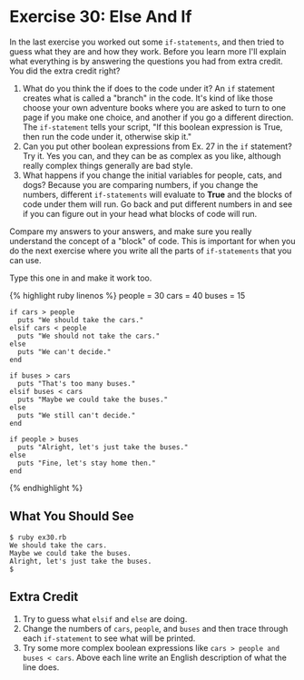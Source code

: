 # Exercise 30: Else And If

In the last exercise you worked out some `if-statements`, and then tried to guess what they are and how they work. Before you learn more I'll explain what everything is by answering the questions you had from extra credit. You did the extra credit right?

1. What do you think the if does to the code under it? An `if` statement creates what is called a "branch" in the code. It's kind of like those choose your own adventure books where you are asked to turn to one page if you make one choice, and another if you go a different direction. The `if-statement` tells your script, "If this boolean expression is True, then run the code under it, otherwise skip it."
2. Can you put other boolean expressions from Ex. 27 in the `if` statement? Try it. Yes you can, and they can be as complex as you like, although really complex things generally are bad style.
3. What happens if you change the initial variables for people, cats, and dogs? Because you are comparing numbers, if you change the numbers, different `if-statements` will evaluate to **True** and the blocks of code under them will run. Go back and put different numbers in and see if you can figure out in your head what blocks of code will run.

Compare my answers to your answers, and make sure you really understand the concept of a "block" of code. This is important for when you do the next exercise where you write all the parts of `if-statements` that you can use.

Type this one in and make it work too.

{% highlight ruby linenos %}
    people = 30
    cars = 40
    buses = 15
    
    if cars > people
      puts "We should take the cars."
    elsif cars < people
      puts "We should not take the cars."
    else
      puts "We can't decide."
    end
    
    if buses > cars
      puts "That's too many buses."
    elsif buses < cars
      puts "Maybe we could take the buses."
    else
      puts "We still can't decide."
    end
    
    if people > buses
      puts "Alright, let's just take the buses."
    else
      puts "Fine, let's stay home then."
    end
{% endhighlight %}

## What You Should See

    $ ruby ex30.rb
    We should take the cars.
    Maybe we could take the buses.
    Alright, let's just take the buses.
    $

## Extra Credit
1. Try to guess what `elsif` and `else` are doing.
2. Change the numbers of `cars`, `people`, and `buses` and then trace through each `if-statement` to see what will be printed.
3. Try some more complex boolean expressions like `cars > people and buses < cars`.
Above each line write an English description of what the line does.
